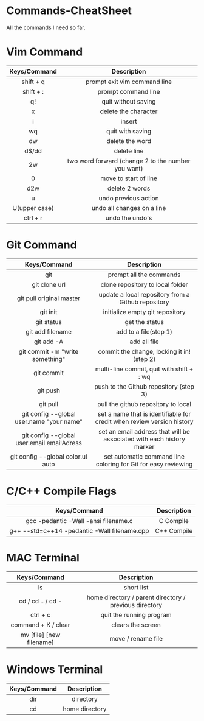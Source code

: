 # **Commands-CheatSheet**
All the commands I need so far.

# Vim Command

| Keys/Command | Description |
|:---:|:---:|
| shift + q | prompt exit vim command line |
| shift + : | prompt command line |
| q! | quit without saving |
| x | delete the character |
| i | insert |
| wq | quit with saving |
| dw | delete the word |
| d$/dd | delete line |
| 2w | two word forward (change 2 to the number you want) |
| 0 | move to start of line |
| d2w | delete 2 words |
| u | undo previous action |
| U(upper case) | undo all changes on a line |
| ctrl + r | undo the undo's |

# Git Command

| Keys/Command | Description |
|:---:|:---:|
| git | prompt all the commands |
| git clone url | clone repository to local folder |
| git pull original master | update a local repository from a Github repository |
| git init | initialize empty git repository |
| git status | get the status |
| git add filename | add to a file(step 1) |
| git add -A | add all file |
| git commit -m "write something" | commit the change, locking it in!(step 2) |
| git commit | multi-line commit, quit with shift + : wq |
| git push | push to the Github repository (step 3) |
| git pull | pull the github repository to local |
| git config --global user.name "your name" | set a name that is identifiable for credit when review version history |
| git config --global user.email emailAdress | set an email address that will be associated with each history marker |
| git config --global color.ui auto | set automatic command line coloring for Git for easy reviewing |

# C/C++ Compile Flags

| Keys/Command | Description |
|:---:|:---:|
| gcc -pedantic -Wall -ansi filename.c | C Compile |
| g++ --std=c++14 -pedantic -Wall filename.cpp | C++ Compile |

# MAC Terminal

| Keys/Command | Description |
|:---:|:---:|
| ls | short list |
| cd / cd .. / cd - | home directory / parent directory / previous directory |
| ctrl + c | quit the running program |
| command + K / clear | clears the screen |
| mv [file] [new filename] | move / rename file | 

# Windows Terminal
| Keys/Command | Description |
|:---:|:---:|
| dir | directory |
| cd | home directory |






